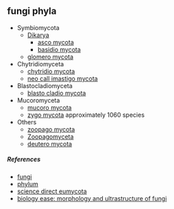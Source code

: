 
## fungi phyla

* Symbiomycota
  * [Dikarya](https://en.wikipedia.org/wiki/Dikarya)
    * [asco mycota](https://en.wikipedia.org/wiki/Ascomycota)
    * [basidio mycota](https://en.wikipedia.org/wiki/Basidiomycota)
  * [glomero mycota](https://en.wikipedia.org/wiki/Glomeromycota)
* Chytridiomyceta
  * [chytridio mycota](https://en.wikipedia.org/wiki/Chytridiomycota)
  * [neo call imastigo mycota](https://en.wikipedia.org/wiki/Neocallimastigomycota)
* Blastocladiomyceta
  * [blasto cladio mycota](https://en.wikipedia.org/wiki/Blastocladiomycota)
* Mucoromyceta
  * [mucoro mycota](https://en.wikipedia.org/wiki/Mucoromycotina)
  * [zygo mycota](https://en.wikipedia.org/wiki/Zygomycota) approximately 1060 species
* Others
  * [zoopago mycota](https://en.wikipedia.org/wiki/Zoopagomycotina)
  * [Zoopagomyceta](https://en.wikipedia.org/wiki/Zoopagomycotina)
  * [deutero mycota](https://en.wikipedia.org/wiki/Fungi_imperfecti)

##### References

* [fungi](https://en.wikipedia.org/wiki/Fungus)
* [phylum](https://en.wikipedia.org/wiki/Phylum)
* [science direct eumycota](https://www.sciencedirect.com/topics/agricultural-and-biological-sciences/eumycota)
* [biology ease: morphology and ultrastructure of fungi](https://biologyease.com/morphology-and-ultrastructure-of-fungi/)
